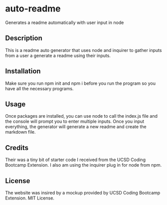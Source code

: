 # auto-readme
Generates a readme automatically with user input in node

## Description

This is a readme auto generator that uses node and inquirer to gather inputs from a user a generate a readme using their inputs.

## Installation

Make sure you run npm init and npm i before you run the program so you have all the necessary programs.

## Usage
Once packages are installed, you can use node to call the index.js file and the console will prompt you to enter multiple inputs. Once you input everything, the generator will generate a new readme and create the markdown file.

## Credits

Their was a tiny bit of starter code I received from the UCSD Coding Bootcamp Extension. I also am using the inquirer plug in for node from npm.

## License

The website was insired by a mockup provided by UCSD Coding Bootcamp Extension. MIT License.